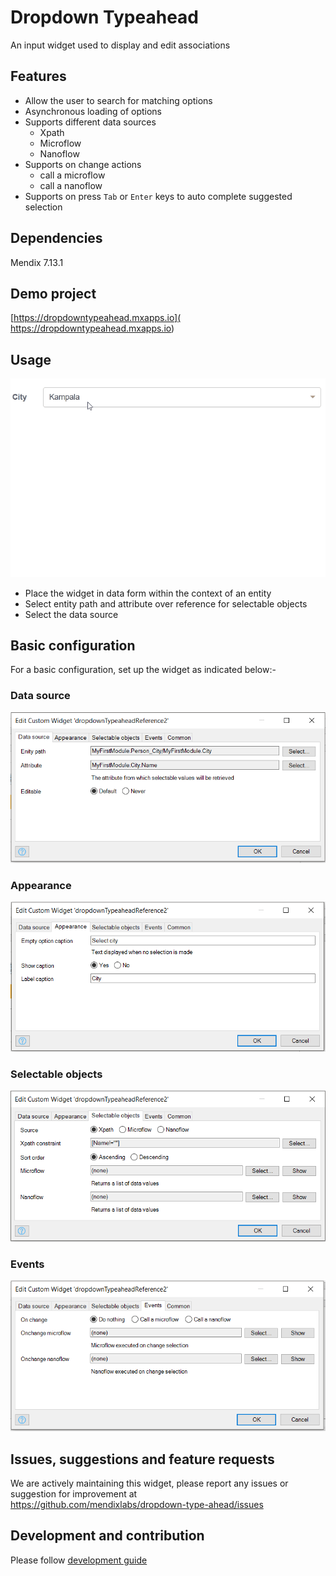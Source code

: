 
# Dropdown Typeahead
An input widget used to display and edit associations

## Features
* Allow the user to search for matching options
* Asynchronous loading of options
* Supports different data sources
    - Xpath
    - Microflow
    - Nanoflow
* Supports on change actions
    - call a microflow
    - call a nanoflow
* Supports on press `Tab` or `Enter` keys to auto complete suggested selection

## Dependencies
Mendix 7.13.1

## Demo project
[https://dropdowntypeahead.mxapps.io]( https://dropdowntypeahead.mxapps.io)

## Usage
![dropdown-typeahead-reference](/assets/dropdown-typeahead-normal-load.gif)

* Place the widget in data form within the context of an entity 
* Select entity path and attribute over reference for selectable objects
* Select the data source

## Basic configuration
For a basic configuration, set up the widget as indicated below:-
### Data source
![dropdown-typeahead-datasource](/assets/dropdown-typeahead-datasource.png)
### Appearance  
![dropdown-typeahead-appearance](/assets/dropdown-typeahead-appearance.png)  
### Selectable objects
![dropdown-typeahead-selectable-objects](/assets/dropdown-typeahead-selectable-objects.png)  
### Events
![dropdown-typeahead-events](/assets/dropdown-typeahead-events.png)  

## Issues, suggestions and feature requests
We are actively maintaining this widget, please report any issues or suggestion for improvement at  
https://github.com/mendixlabs/dropdown-type-ahead/issues

## Development and contribution
Please follow [development guide](/development.md)
